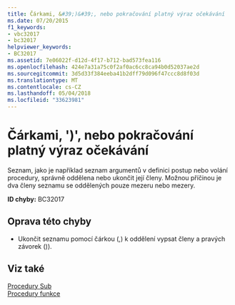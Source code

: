 ```yaml
---
title: Čárkami, &#39;)&#39;, nebo pokračování platný výraz očekávání
ms.date: 07/20/2015
f1_keywords:
- vbc32017
- bc32017
helpviewer_keywords:
- BC32017
ms.assetid: 7e06022f-d12d-4f17-b712-bad573fea116
ms.openlocfilehash: 424e7a31a75c0f2af0ac6cc8ca94b0d52037ae2d
ms.sourcegitcommit: 3d5d33f384eeba41b2dff79d096f47ccc8d8f03d
ms.translationtype: MT
ms.contentlocale: cs-CZ
ms.lasthandoff: 05/04/2018
ms.locfileid: "33623981"
---
```

# <a name="comma-3939-or-a-valid-expression-continuation-expected"></a>Čárkami, &#39;)&#39;, nebo pokračování platný výraz očekávání
Seznam, jako je například seznam argumentů v definici postup nebo volání procedury, správně oddělena nebo ukončit její členy. Možnou příčinou je dva členy seznamu se oddělených pouze mezeru nebo mezery.  
  
 **ID chyby:** BC32017  
  
## <a name="to-correct-this-error"></a>Oprava této chyby  
  
-   Ukončit seznamu pomocí čárkou (,) k oddělení vypsat členy a pravých závorek ()).  
  
## <a name="see-also"></a>Viz také  
 [Procedury Sub](../../visual-basic/programming-guide/language-features/procedures/sub-procedures.md)  
 [Procedury funkce](../../visual-basic/programming-guide/language-features/procedures/function-procedures.md)
